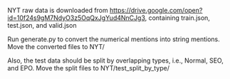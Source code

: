 NYT raw data is downloaded from https://drive.google.com/open?id=10f24s9gM7NdyO3z5OqQxJgYud4NnCJg3, containing train.json, test.json, and valid.json 

Run generate.py to convert the numerical mentions into string mentions. Move the converted files to NYT/

Also, the test data should be split by overlapping types, i.e., Normal, SEO, and EPO. Move the split files to NYT/test_split_by_type/
